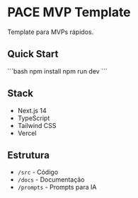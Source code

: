 # PACE MVP Template

Template para MVPs rápidos.

## Quick Start

\```bash
npm install
npm run dev
\```

## Stack
- Next.js 14
- TypeScript  
- Tailwind CSS
- Vercel

## Estrutura
- `/src` - Código
- `/docs` - Documentação
- `/prompts` - Prompts para IA